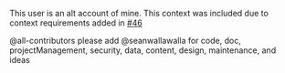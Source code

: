This user is an alt account of mine. This context was included due to context requirements added in [#46](https://github.com/seanpm2001/seanpm2001/issues/46/)

@all-contributors please add @seanwallawalla for code, doc, projectManagement, security, data, content, design, maintenance, and ideas
